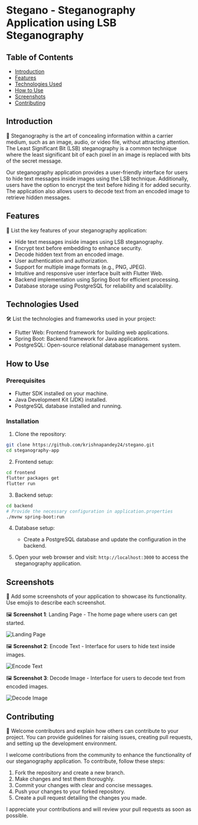 # Stegano - Steganography Application using LSB Steganography

## Table of Contents

- [Introduction](#introduction)
- [Features](#features)
- [Technologies Used](#technologies-used)
- [How to Use](#how-to-use)
- [Screenshots](#screenshots)
- [Contributing](#contributing)

## Introduction

📝 Steganography is the art of concealing information within a carrier medium, such as an image, audio, or video file, without attracting attention. The Least Significant Bit (LSB) steganography is a common technique where the least significant bit of each pixel in an image is replaced with bits of the secret message.

Our steganography application provides a user-friendly interface for users to hide text messages inside images using the LSB technique. Additionally, users have the option to encrypt the text before hiding it for added security. The application also allows users to decode text from an encoded image to retrieve hidden messages.

## Features

🚀 List the key features of your steganography application:

- Hide text messages inside images using LSB steganography.
- Encrypt text before embedding to enhance security.
- Decode hidden text from an encoded image.
- User authentication and authorization.
- Support for multiple image formats (e.g., PNG, JPEG).
- Intuitive and responsive user interface built with Flutter Web.
- Backend implementation using Spring Boot for efficient processing.
- Database storage using PostgreSQL for reliability and scalability.

## Technologies Used

🛠️ List the technologies and frameworks used in your project:

- Flutter Web: Frontend framework for building web applications.
- Spring Boot: Backend framework for Java applications.
- PostgreSQL: Open-source relational database management system.

## How to Use

### Prerequisites

- Flutter SDK installed on your machine.
- Java Development Kit (JDK) installed.
- PostgreSQL database installed and running.

### Installation

1. Clone the repository:

```bash
git clone https://github.com/krishnapandey24/stegano.git
cd steganography-app
```

2. Frontend setup:

```bash
cd frontend
flutter packages get
flutter run
```

3. Backend setup:

```bash
cd backend
# Provide the necessary configuration in application.properties
./mvnw spring-boot:run
```

4. Database setup:

   - Create a PostgreSQL database and update the configuration in the backend.

5. Open your web browser and visit: `http://localhost:3000` to access the steganography application.

## Screenshots

📸 Add some screenshots of your application to showcase its functionality. Use emojis to describe each screenshot.

🖼️ **Screenshot 1**: Landing Page - The home page where users can get started.

![Landing Page](https://github.com/krishnapandey24/Stegano/assets/80609574/da191994-0da3-4200-915e-a59c507c808a)

🖼️ **Screenshot 2**: Encode Text - Interface for users to hide text inside images.

![Encode Text](https://github.com/krishnapandey24/Stegano/assets/80609574/eb2f637f-80b6-4c06-8233-9613215a4054)


🖼️ **Screenshot 3**: Decode Image - Interface for users to decode text from encoded images.

![Decode Image](https://github.com/krishnapandey24/Stegano/assets/80609574/e726c84f-901c-4bda-ac2e-5a3deed855ce)


## Contributing

🤝 Welcome contributors and explain how others can contribute to your project. You can provide guidelines for raising issues, creating pull requests, and setting up the development environment.

I welcome contributions from the community to enhance the functionality of our steganography application. To contribute, follow these steps:

1. Fork the repository and create a new branch.
2. Make changes and test them thoroughly.
3. Commit your changes with clear and concise messages.
4. Push your changes to your forked repository.
5. Create a pull request detailing the changes you made.

I appreciate your contributions and will review your pull requests as soon as possible.

